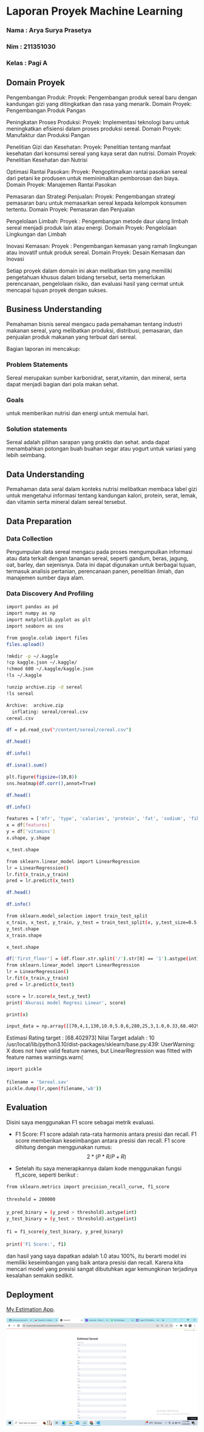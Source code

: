 # Laporan Proyek Machine Learning
### Nama : Arya Surya Prasetya
### Nim : 211351030
### Kelas : Pagi A

## Domain Proyek
Pengembangan Produk:
Proyek: Pengembangan produk sereal baru dengan kandungan gizi yang ditingkatkan dan rasa yang menarik.
Domain Proyek: Pengembangan Produk Pangan

Peningkatan Proses Produksi:
Proyek: Implementasi teknologi baru untuk meningkatkan efisiensi dalam proses produksi sereal.
Domain Proyek: Manufaktur dan Produksi Pangan

Penelitian Gizi dan Kesehatan:
Proyek: Penelitian tentang manfaat kesehatan dari konsumsi sereal yang kaya serat dan nutrisi.
Domain Proyek: Penelitian Kesehatan dan Nutrisi

Optimasi Rantai Pasokan:
Proyek: Pengoptimalkan rantai pasokan sereal dari petani ke produsen untuk meminimalkan pemborosan dan biaya.
Domain Proyek: Manajemen Rantai Pasokan

Pemasaran dan Strategi Penjualan:
Proyek: Pengembangan strategi pemasaran baru untuk memasarkan sereal kepada kelompok konsumen tertentu.
Domain Proyek: Pemasaran dan Penjualan

Pengelolaan Limbah:
Proyek : Pengembangan metode daur ulang limbah sereal menjadi produk lain atau energi.
Domain Proyek: Pengelolaan Lingkungan dan Limbah

Inovasi Kemasan:
Proyek : Pengembangan kemasan yang ramah lingkungan atau inovatif untuk produk sereal.
Domain Proyek: Desain Kemasan dan Inovasi

Setiap proyek dalam domain ini akan melibatkan tim yang memiliki pengetahuan khusus dalam bidang tersebut, serta memerlukan perencanaan, pengelolaan risiko, dan evaluasi hasil yang cermat untuk mencapai tujuan proyek dengan sukses.
 

## Business Understanding
Pemahaman bisnis sereal mengacu pada pemahaman tentang industri makanan sereal, yang melibatkan produksi, distribusi, pemasaran, dan penjualan produk makanan yang terbuat dari sereal.


Bagian laporan ini mencakup:

### Problem Statements
Sereal merupakan sumber karbonidrat, serat,vitamin, dan mineral, serta dapat menjadi bagian dari pola makan sehat. 
 

### Goals
untuk memberikan nutrisi dan energi untuk memulai hari.


### Solution statements
Sereal adalah pilihan sarapan yang praktis dan sehat. anda dapat menambahkan potongan buah buahan segar atau yogurt untuk variasi yang lebih seimbang.

## Data Understanding
Pemahaman data seral dalam konteks nutrisi melibatkan membaca label gizi untuk mengetahui informasi tentang kandungan kalori, protein, serat, lemak, dan vitamin serta mineral dalam sereal tersebut.
 
## Data Preparation
### Data Collection
Pengumpulan data sereal mengacu pada proses mengumpulkan informasi atau data terkait dengan tanaman sereal, seperti gandum, beras, jagung, oat, barley, dan sejenisnya. Data ini dapat digunakan untuk berbagai tujuan, termasuk analisis pertanian, perencanaan panen, penelitian ilmiah, dan manajemen sumber daya alam.

### Data Discovery And Profiling
```bash
import pandas as pd
import numpy as np
import matplotlib.pyplot as plt
import seaborn as sns
```

```bash
from google.colab import files
files.upload()
```

```bash
!mkdir -p ~/.kaggle
!cp kaggle.json ~/.kaggle/
!chmod 600 ~/.kaggle/kaggle.json
!ls ~/.kaggle
```

```bash
!unzip archive.zip -d sereal
!ls sereal
```

```bash
Archive:  archive.zip
  inflating: sereal/cereal.csv       
cereal.csv
```

```bash
df = pd.read_csv("/content/sereal/cereal.csv")
```
```bash
df.head()
```
```bash
df.info()
```
```bash
df.isna().sum()
```
```bash
plt.figure(figsize=(10,8))
sns.heatmap(df.corr(),annot=True)
```
``` bash
df.head()
```
```bash
df.info()
```
``` bash
features = ['mfr', 'type', 'calories', 'protein', 'fat', 'sodium', 'fiber', 'carbo', 'sugars','potass', 'vitamins']
x = df[features]
y = df['vitamins']
x.shape, y.shape
```
```bash
x_test.shape
```
```bash
from sklearn.linear_model import LinearRegression
lr = LinearRegression()
lr.fit(x_train,y_train)
pred = lr.predict(x_test)
```
```bash
df.head()
```
```bash
df.info()
```
```bash
from sklearn.model_selection import train_test_split
x_train, x_test, y_train, y_test = train_test_split(x, y,test_size=0.5, random_state=100)
y_test.shape
x_train.shape
```

```bash
x_test.shape
```

``` bash
df['first_floor'] = (df.floor.str.split('/').str[0] == '1').astype(int)
from sklearn.linear_model import LinearRegression
lr = LinearRegression()
lr.fit(x_train,y_train)
pred = lr.predict(x_test)
```
```bash
score = lr.score(x_test,y_test)
print('Akurasi model Regresi Linear', score)
```
``` bash
print(x)
```
```bash
input_data = np.array([[70,4,1,130,10.0,5.0,6,280,25,3,1.0,0.33,68.402973]])
```
Estimasi Rating target : [68.402973]
Nilai Target adalah : 10
/usr/local/lib/python3.10/dist-packages/sklearn/base.py:439: UserWarning: X does not have valid feature names, but LinearRegression was fitted with feature names
  warnings.warn(

``` bash
import pickle

filename = 'Sereal.sav'
pickle.dump(lr,open(filename,'wb'))
```

## Evaluation
Disini saya menggunakan F1 score sebagai metrik evaluasi.
- F1 Score: F1 score adalah rata-rata harmonis antara presisi dan recall. F1 score memberikan keseimbangan antara presisi dan recall. F1 score dihitung dengan menggunakan rumus: <br> 
$$2*(P*R/P+R)$$

- Setelah itu saya menerapkannya dalam kode menggunakan fungsi f1_score, seperti berikut :

``` bash 
from sklearn.metrics import precision_recall_curve, f1_score

threshold = 200000

y_pred_binary = (y_pred > threshold).astype(int)
y_test_binary = (y_test > threshold).astype(int)

f1 = f1_score(y_test_binary, y_pred_binary)

print('F1 Score:', f1)
```
dan hasil yang saya dapatkan adalah 1.0 atau 100%, itu berarti model ini memiliki keseimbangan yang baik antara presisi dan recall. Karena kita mencari model yang presisi sangat dibutuhkan agar kemungkinan terjadinya kesalahan semakin sedikit.

## Deployment

[My Estimation App](https://aryasuryaprasetya2002-sereal.streamlit.app/).

![Alt text](a2.png)
